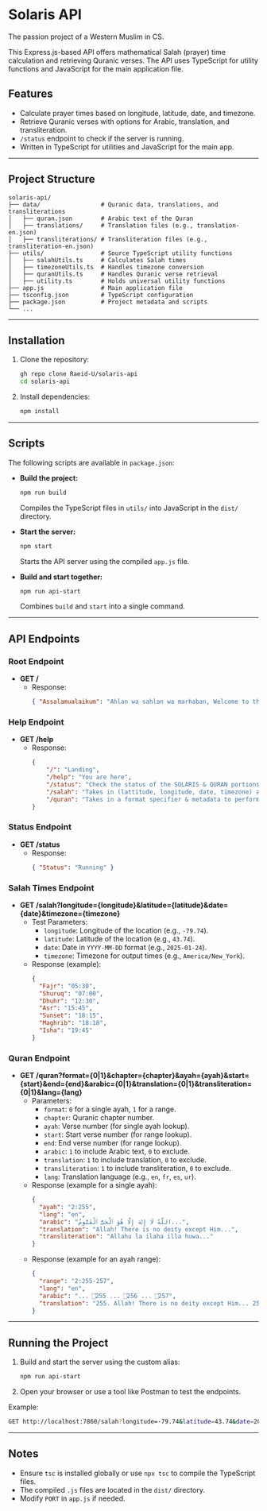 # Solaris API

The passion project of a Western Muslim in CS.

This Express.js-based API offers mathematical Salah (prayer) time calculation and retrieving Quranic verses. The API uses TypeScript for utility functions and JavaScript for the main application file.

## Features
- Calculate prayer times based on longitude, latitude, date, and timezone.
- Retrieve Quranic verses with options for Arabic, translation, and transliteration.
- `/status` endpoint to check if the server is running.
- Written in TypeScript for utilities and JavaScript for the main app.

---

## Project Structure
```
solaris-api/
├── data/                 # Quranic data, translations, and transliterations
│   ├── quran.json        # Arabic text of the Quran
│   ├── translations/     # Translation files (e.g., translation-en.json)
│   ├── transliterations/ # Transliteration files (e.g., transliteration-en.json)
├── utils/                # Source TypeScript utility functions
│   ├── salahUtils.ts     # Calculates Salah times
│   ├── timezoneUtils.ts  # Handles timezone conversion
│   ├── quranUtils.ts     # Handles Quranic verse retrieval
│   ├── utility.ts        # Holds universal utility functions
├── app.js                # Main application file
├── tsconfig.json         # TypeScript configuration
├── package.json          # Project metadata and scripts
└── ...
```

---

## Installation
1. Clone the repository:
   ```bash
   gh repo clone Raeid-U/solaris-api
   cd solaris-api
   ```

2. Install dependencies:
   ```bash
   npm install
   ```

---

## Scripts
The following scripts are available in `package.json`:

- **Build the project:**
  ```bash
  npm run build
  ```
  Compiles the TypeScript files in `utils/` into JavaScript in the `dist/` directory.

- **Start the server:**
  ```bash
  npm start
  ```
  Starts the API server using the compiled `app.js` file.

- **Build and start together:**
  ```bash
  npm run api-start
  ```
  Combines `build` and `start` into a single command.

---

## API Endpoints

### Root Endpoint
- **GET /**
  - Response:
    ```json
    { "Assalamualaikum": "Ahlan wa sahlan wa marhaban, Welcome to the Masjid API!" }
    ```

### Help Endpoint
- **GET /help**
  - Response:
    ```json
    {
        "/": "Landing",
        "/help": "You are here",
        "/status": "Check the status of the SOLARIS & QURAN portions of the app",
        "/salah": "Takes in (lattitude, longitude, date, timezone) and returns the salah times for that region",
        "/quran": "Takes in a format specifier & metadata to perform a search on our Quran database"
    }   
    ```

### Status Endpoint
- **GET /status**
  - Response:
    ```json
    { "Status": "Running" }
    ```

### Salah Times Endpoint
- **GET /salah?longitude={longitude}&latitude={latitude}&date={date}&timezone={timezone}**
  - Test Parameters:
    - `longitude`: Longitude of the location (e.g., `-79.74`).
    - `latitude`: Latitude of the location (e.g., `43.74`).
    - `date`: Date in `YYYY-MM-DD` format (e.g., `2025-01-24`).
    - `timezone`: Timezone for output times (e.g., `America/New_York`).
  - Response (example):
    ```json
    {
      "Fajr": "05:30",
      "Shuruq": "07:00",
      "Dhuhr": "12:30",
      "Asr": "15:45",
      "Sunset": "18:15",
      "Maghrib": "18:18",
      "Isha": "19:45"
    }
    ```

### Quran Endpoint
- **GET /quran?format={0|1}&chapter={chapter}&ayah={ayah}&start={start}&end={end}&arabic={0|1}&translation={0|1}&transliteration={0|1}&lang={lang}**
  - Parameters:
    - `format`: `0` for a single ayah, `1` for a range.
    - `chapter`: Quranic chapter number.
    - `ayah`: Verse number (for single ayah lookup).
    - `start`: Start verse number (for range lookup).
    - `end`: End verse number (for range lookup).
    - `arabic`: `1` to include Arabic text, `0` to exclude.
    - `translation`: `1` to include translation, `0` to exclude.
    - `transliteration`: `1` to include transliteration, `0` to exclude.
    - `lang`: Translation language (e.g., `en`, `fr`, `es`, `ur`).
  - Response (example for a single ayah):
    ```json
    {
      "ayah": "2:255",
      "lang": "en",
      "arabic": "اللَّهُ لَا إِلَٰهَ إِلَّا هُوَ ٱلْحَىُّ ٱلْقَيُّومُ...",
      "translation": "Allah! There is no deity except Him...",
      "transliteration": "Allahu la ilaha illa huwa..."
    }
    ```
  - Response (example for an ayah range):
    ```json
    {
      "range": "2:255-257",
      "lang": "en",
      "arabic": "... ۝255 ... ۝256 ... ۝257",
      "translation": "255. Allah! There is no deity except Him... 256. There is no compulsion in religion..."
    }
    ```

---

## Running the Project

1. Build and start the server using the custom alias:
   ```bash
   npm run api-start
   ```

2. Open your browser or use a tool like Postman to test the endpoints.

Example:
```bash
GET http://localhost:7860/salah?longitude=-79.74&latitude=43.74&date=2025-01-24&timezone=America/New_York
```

---

## Notes
- Ensure `tsc` is installed globally or use `npx tsc` to compile the TypeScript files.
- The compiled `.js` files are located in the `dist/` directory.
- Modify `PORT` in `app.js` if needed.
